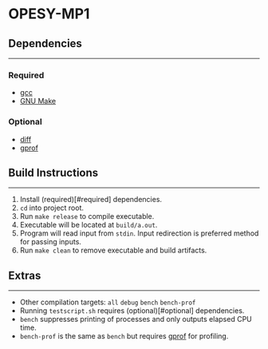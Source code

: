 # OPESY-MP1

## Dependencies
---
### Required
- [gcc](https://gcc.gnu.org/install/download.html)
- [GNU Make](https://www.gnu.org/software/make/#download)
### Optional
- [diff](https://www.man7.org/linux/man-pages/man1/diff.1.html)
- [gprof](https://ftp.gnu.org/old-gnu/Manuals/gprof-2.9.1/html_mono/gprof.html)

## Build Instructions
---
1. Install (required)[#required] dependencies.
2. `cd` into project root.
3. Run `make release` to compile executable.
4. Executable will be located at `build/a.out`.
5. Program will read input from `stdin`. Input redirection is preferred method for passing inputs.
6. Run `make clean` to remove executable and build artifacts.

## Extras
---
- Other compilation targets: `all` `debug` `bench` `bench-prof`
- Running `testscript.sh` requires (optional)[#optional] dependencies.
- `bench` suppresses printing of processes and only outputs elapsed CPU time.
- `bench-prof` is the same as `bench` but requires [gprof](https://ftp.gnu.org/old-gnu/Manuals/gprof-2.9.1/html_mono/gprof.html) for profiling.
